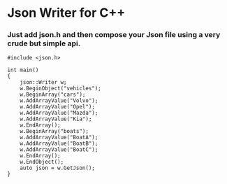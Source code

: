 # Json Writer for C++

### Just add json.h and then compose your Json file using a very crude but simple api.

```
#include <json.h>

int main()
{
    json::Writer w;
    w.BeginObject("vehicles");
    w.BeginArray("cars");
    w.AddArrayValue("Volvo");
    w.AddArrayValue("Opel");
    w.AddArrayValue("Mazda");
    w.AddArrayValue("Kia");
    w.EndArray();
    w.BeginArray("boats");
    w.AddArrayValue("BoatA");
    w.AddArrayValue("BoatB");
    w.AddArrayValue("BoatC");
    w.EndArray();
    w.EndObject();
    auto json = w.GetJson();
}
```
